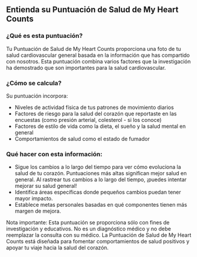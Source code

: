## Entienda su Puntuación de Salud de My Heart Counts

### ¿Qué es esta puntuación?
Tu Puntuación de Salud de My Heart Counts proporciona una foto de tu salud cardiovascular general basada en la información que has compartido con nosotros. Esta puntuación combina varios factores que la investigación ha demostrado que son importantes para la salud cardiovascular.

### ¿Cómo se calcula?
Su puntuación incorpora:
- Niveles de actividad física de tus patrones de movimiento diarios
- Factores de riesgo para la salud del corazón que reportaste en las encuestas (como presión arterial, colesterol - si los conoce)
- Factores de estilo de vida como la dieta, el sueño y la salud mental en general
- Comportamientos de salud como el estado de fumador

### Qué hacer con esta información:
- Sigue los cambios a lo largo del tiempo para ver cómo evoluciona la salud de tu corazón. Puntuaciones más altas significan mejor salud en general. Al rastrear tus cambios a lo largo del tiempo, ¡puedes intentar mejorar su salud general!
- Identifica áreas específicas donde pequeños cambios puedan tener mayor impacto.
- Establece metas personales basadas en qué componentes tienen más margen de mejora.

Nota importante: Esta puntuación se proporciona sólo con fines de investigación y educativos. No es un diagnóstico médico y no debe reemplazar la consulta con su médico. La Puntuación de Salud de My Heart Counts está diseñada para fomentar comportamientos de salud positivos y apoyar tu viaje hacia la salud del corazón.

